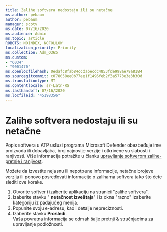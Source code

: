 ```yaml
---
title: Zalihe softvera nedostaju ili su netačne
ms.author: pebaum
author: pebaum
manager: scotv
ms.date: 07/16/2020
ms.audience: Admin
ms.topic: article
ROBOTS: NOINDEX, NOFOLLOW
localization_priority: Priority
ms.collection: Adm_O365
ms.custom:
- "6034"
- "9001470"
ms.openlocfilehash: 0edafc8fab84ccdabecdc4853fde998ae79a8184
ms.sourcegitcommit: c078058ee0b77ee1f1496feb2f3a5773e3e3b30d
ms.translationtype: MT
ms.contentlocale: sr-Latn-RS
ms.lasthandoff: 07/16/2020
ms.locfileid: "45198356"
---
```

# <a name="software-inventory-is-missing-or-inaccurate"></a>Zalihe softvera nedostaju ili su netačne

Popis softvera u ATP usluzi programa Microsoft Defender obezbeđuje ime proizvoda ili dobavljača, broj najnovije verzije i otkrivene su slabosti i ranjivosti. Više informacija potražite u članku [upravljanje softverom zalihe-pretnje i ranjivost](https://docs.microsoft.com/windows/security/threat-protection/microsoft-defender-atp/tvm-software-inventory).

Možete da izvestite nejasnu ili nepotpune informacije, netačne brojeve verzija ili ponovo posredovati informacije o zalihama softvera tako što ćete slediti ove korake.  

1. Otvorite softver i izaberite aplikaciju na stranici "zalihe softvera".
2. Izaberite stavku " **netačnost izveštaja**" i iz okna "razno" izaberite kategoriju iz padajućeg menija.
3. Popunite svoju e-adresu, kao i detalje nepreciznosti.
4. Izaberite stavku **Prosledi**.</br>
    Vaša povratna informacija se odmah šalje pretnji & stručnjacima za upravljanje podložnosti.